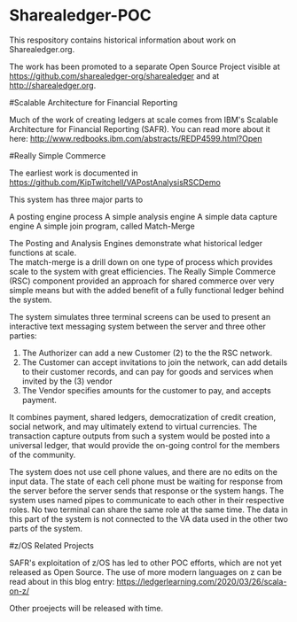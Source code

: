 # Sharealedger-POC
This respository contains historical information about work on Sharealedger.org.

The work has been promoted to a separate Open Source Project visible at https://github.com/sharealedger-org/sharealedger and at http://sharealedger.org.

 #Scalable Architecture for Financial Reporting

Much of the work of creating ledgers at scale comes from IBM's Scalable Architecture for Financial Reporting (SAFR).  You can read more about it here:  http://www.redbooks.ibm.com/abstracts/REDP4599.html?Open


 #Really Simple Commerce

The earliest work is documented in https://github.com/KipTwitchell/VAPostAnalysisRSCDemo

This system has three major parts to

A posting engine process
A simple analysis engine
A simple data capture engine
A simple join program, called Match-Merge

The Posting and Analysis Engines demonstrate what historical ledger functions at scale.  
The match-merge is a drill down on one type of process which provides scale to the system with great efficiencies.
The Really Simple Commerce (RSC) component provided an approach for shared commerce over very simple means but with the added benefit of a fully functional ledger behind the system.

The system simulates three terminal screens can be used to present an interactive text messaging system between the server and three other parties:
1. The Authorizer can add a new Customer (2) to the the RSC network.
2. The Customer can accept invitations to join the network, can add details to their customer records, and can pay for goods and services when invited by the (3) vendor
3. The Vendor specifies amounts for the customer to pay, and accepts payment.

It combines payment, shared ledgers, democratization of credit creation, social network, and may ultimately extend to virtual currencies. The transaction capture outputs from such a system would be posted into a universal ledger, that would provide the on-going control for the members of the community.

The system does not use cell phone values, and there are no edits on the input data.  The state of each cell phone must be waiting for response from the server before the server sends that response or the system hangs.  The system uses named pipes to communicate to each other in their respective roles.  No two terminal can share the same role at the same time.  The data in this part of the system is not connected to the VA data used in the other two parts of the system.

 #z/OS Related Projects

SAFR's exploitation of z/OS has led to other POC efforts, which are not yet released as Open Source. The use of more modern languages on z can be read about in this blog entry: https://ledgerlearning.com/2020/03/26/scala-on-z/

Other proejects will be released with time.    